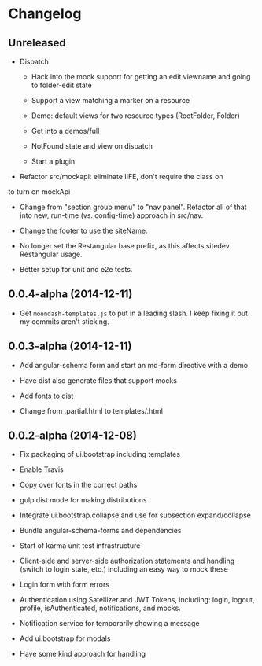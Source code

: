 # Changelog

## Unreleased

- Dispatch

    * Hack into the mock support for getting an edit viewname and going 
      to folder-edit state

    * Support a view matching a marker on a resource

    * Demo: default views for two resource types (RootFolder, Folder)

    * Get into a demos/full

    * NotFound state and view on dispatch

    * Start a plugin

- Refactor src/mockapi: eliminate IIFE, don't require the class on 
<body> to turn on mockApi

- Change from "section group menu" to "nav panel". Refactor all of that
 into new, run-time (vs. config-time) approach in src/nav.

- Change the footer to use the siteName.

- No longer set the Restangular base prefix, as this affects sitedev 
Restangular usage.

- Better setup for unit and e2e tests.

## 0.0.4-alpha (2014-12-11)

- Get ``moondash-templates.js`` to put in a leading slash. I keep 
fixing it but my commits aren't sticking.

## 0.0.3-alpha (2014-12-11)

- Add angular-schema form and start an md-form directive with a demo

- Have dist also generate files that support mocks

- Add fonts to dist

- Change from .partial.html to templates/.html

## 0.0.2-alpha (2014-12-08)

- Fix packaging of ui.bootstrap including templates

- Enable Travis

- Copy over fonts in the correct paths

- gulp dist mode for making distributions

- Integrate ui.bootstrap.collapse and use for subsection expand/collapse

- Bundle angular-schema-forms and dependencies

- Start of karma unit test infrastructure

- Client-side and server-side authorization statements and handling 
(switch to login state, etc.) including an easy way to mock these

- Login form with form errors

- Authentication using Satellizer and JWT Tokens, including: login, 
logout, profile, isAuthenticated, notifications, and mocks.

- Notification service for temporarily showing a message

- Add ui.bootstrap for modals

- Have some kind approach for handling <title>

- Put MdLayout in $rootScope.layout as a simple way to get things in 
templates

- Include Restangular, switch to using it

- moondash.mockapi component to allow easy mocking of REST API

- Demonstrate how to override a parent named view (e.g. hijack the 
entire layout)

- Global sections that is there by default and can be injected into

- MdSections service for accumulating the groups/section/subsection 
hierarchy from the declared states


## 0.0.1-alpha (2014-11-28)

- Start a GitHub Pages presence at moonshotproject.github.io/moonshot

- Create demos that explain the base layout

- Start the Moondash Layout component

- Integrate ui-router

- Angular template cache as part of gulp builds

- Better error notification in gulp tasks

- Re-organize src into components

- External (vendors) and app bundles (concat, minified, sourcemaps) based
 on browserify and CommonJS

- Initial layout of gulp tasks with browserify, watch, sass, BrowserSync